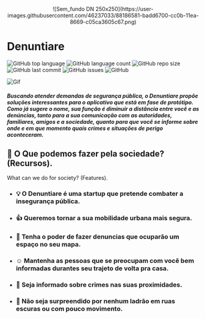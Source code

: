 <center> ![Sem_fundo DN 250x250](https://user-images.githubusercontent.com/46237033/88186581-badd6700-cc0b-11ea-8669-c05ca3605c67.png) </center>

# Denuntiare

![GitHub top language](https://img.shields.io/github/languages/top/Denuntiare/Landing-Page) ![GitHub language count](https://img.shields.io/github/languages/count/Denuntiare/Landing-Page) ![GitHub repo size](https://img.shields.io/github/repo-size/Denuntiare/Landing-Page) ![GitHub last commit](https://img.shields.io/github/last-commit/Denuntiare/Landing-Page?color=yellow&label=Last%20Commit) ![GitHub issues](https://img.shields.io/github/issues/Denuntiare/Landing-Page) ![GitHub](https://img.shields.io/github/license/Denuntiare/Landing-Page)

![Gif](https://user-images.githubusercontent.com/46237033/88185214-0ee74c00-cc0a-11ea-9deb-3143c1fe649b.gif)

##### Buscando atender demandas de segurança pública, o Denuntiare propõe soluções interessantes para o aplicativo que está em fase de protótipo. Como já sugere o nome, sua função é diminuir a distância entre você e as denúncias, tanto para a sua comunicação com as autoridades, familiares, amigos e a sociedade, quanto para que você se informe sobre onde e em que momento quais crimes e situações de perigo aconteceram.

## :newspaper: O Que podemos fazer pela sociedade? (Recursos).

What can we do for society? (Features).

* ### :bulb: O Denuntiare é uma startup que pretende combater a insegurança pública.
* ### :+1: Queremos tornar a sua mobilidade urbana mais segura.
* ### :pushpin: Tenha o poder de fazer denuncias que ocuparão um espaço no seu mapa.
* ### :relaxed: Mantenha as pessoas que se preocupam com você bem informadas durantes seu trajeto de volta pra casa.
* ### :mega: Seja informado sobre crimes nas suas proximidades.
* ### :gun: Não seja surpreendido por nenhum ladrão em ruas escuras ou com pouco movimento.